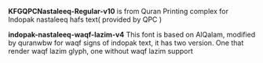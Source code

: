 **KFGQPCNastaleeq-Regular-v10**
is from Quran Printing complex for Indopak nastaleeq hafs text( provided by QPC )

**indopak-nastaleeq-waqf-lazim-v4**
This font is based on AlQalam, modified by quranwbw for waqf signs of indopak text, it has two version. One that render waqf lazim glyph, one without waqf lazim support

